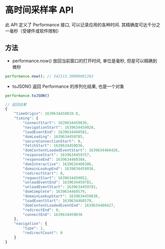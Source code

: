 # 高时间采样率 API

此 API 定义了 Performance 接口, 可以记录应用的各种时间. 其精确度可达千分之一毫秒（受硬件或软件限制）

## 方法

- performance.now() 放回当前窗口的打开时间, 单位是毫秒, 但是可以精确到微秒

```js
performance.now(); // 242113.30000001192
```

- toJSON() 返回 Performance 的序列化结果, 也是一个对象

```js
performance.toJSON()

// 返回结果
{
    "timeOrigin": 1639634459028.8,
    "timing": {
        "connectStart": 1639634459036,
        "navigationStart": 1639634459028,
        "loadEventEnd": 1639634460581,
        "domLoading": 1639634459785,
        "secureConnectionStart": 0,
        "fetchStart": 1639634459036,
        "domContentLoadedEventStart": 1639634460426,
        "responseStart": 1639634459757,
        "responseEnd": 1639634460384,
        "domInteractive": 1639634460386,
        "domainLookupEnd": 1639634459036,
        "redirectStart": 0,
        "requestStart": 1639634459052,
        "unloadEventEnd": 1639634459781,
        "unloadEventStart": 1639634459781,
        "domComplete": 1639634460579,
        "domainLookupStart": 1639634459036,
        "loadEventStart": 1639634460579,
        "domContentLoadedEventEnd": 1639634460427,
        "redirectEnd": 0,
        "connectEnd": 1639634459036
    },
    "navigation": {
        "type": 1,
        "redirectCount": 0
    }
}
```
